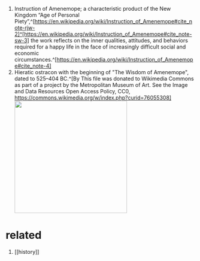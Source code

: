 1. Instruction of Amenemope; a characteristic product of the New Kingdom “Age of Personal Piety”,^[https://en.wikipedia.org/wiki/Instruction_of_Amenemope#cite_note-rjw-2]^[https://en.wikipedia.org/wiki/Instruction_of_Amenemope#cite_note-sw-3] the work reflects on the inner qualities, attitudes, and behaviors required for a happy life in the face of increasingly difficult social and economic circumstances.^[https://en.wikipedia.org/wiki/Instruction_of_Amenemope#cite_note-4]
2. Hieratic ostracon with the beginning of "The Wisdom of Amenemope", dated to 525–404 BC.^[By This file was donated to Wikimedia Commons as part of a project by the Metropolitan Museum of Art. See the Image and Data Resources Open Access Policy, CC0, https://commons.wikimedia.org/w/index.php?curid=76055308]
	<img src="https://upload.wikimedia.org/wikipedia/commons/c/c1/Hieratic_Ostracon_with_the_beginning_of_%22The_Wisdom_of_Amenemope%22_MET_LC-26_3_165_EGDP027774.jpg" width="300" />
	
# related
1. [[history]]